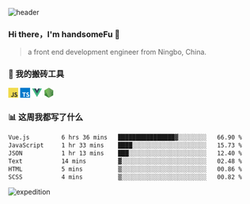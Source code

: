![header](https://raw.githubusercontent.com/fzq1998/fzq1998/master/header.png)

### Hi there，I'm handsomeFu 👋

> a front end development engineer from Ningbo, China.

### 🔧 我的搬砖工具
<code><img height="20" src="https://raw.githubusercontent.com/github/explore/80688e429a7d4ef2fca1e82350fe8e3517d3494d/topics/javascript/javascript.png" alt="javascript"></code>
<code><img height="20" src="https://raw.githubusercontent.com/github/explore/80688e429a7d4ef2fca1e82350fe8e3517d3494d/topics/typescript/typescript.png" alt="typescript"></code>
<code><img height="20" src="https://raw.githubusercontent.com/github/explore/80688e429a7d4ef2fca1e82350fe8e3517d3494d/topics/vue/vue.png" alt="vue"></code>
<code><img height="20" src="https://raw.githubusercontent.com/github/explore/80688e429a7d4ef2fca1e82350fe8e3517d3494d/topics/nodejs/nodejs.png" alt="nodejs"></code>



### 📊 这周我都写了什么
<!--START_SECTION:waka-->

```text
Vue.js         6 hrs 36 mins   ████████████████▓░░░░░░░░   66.90 %
JavaScript     1 hr 33 mins    ████░░░░░░░░░░░░░░░░░░░░░   15.73 %
JSON           1 hr 13 mins    ███░░░░░░░░░░░░░░░░░░░░░░   12.40 %
Text           14 mins         ▓░░░░░░░░░░░░░░░░░░░░░░░░   02.48 %
HTML           5 mins          ▒░░░░░░░░░░░░░░░░░░░░░░░░   00.86 %
SCSS           4 mins          ▒░░░░░░░░░░░░░░░░░░░░░░░░   00.82 %
```

<!--END_SECTION:waka-->


![expedition](https://raw.githubusercontent.com/fzq1998/fzq1998/master/expedition.gif)

